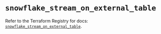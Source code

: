 # `snowflake_stream_on_external_table`

Refer to the Terraform Registry for docs: [`snowflake_stream_on_external_table`](https://registry.terraform.io/providers/snowflakedb/snowflake/2.6.0/docs/resources/stream_on_external_table).
